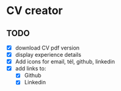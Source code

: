 # CV creator

## TODO

- [x] download CV pdf version
- [x] display experience details
- [x] Add icons for email, tél, github, linkedin
- [x] add links to:
  - [x] Github
  - [x] Linkedin
